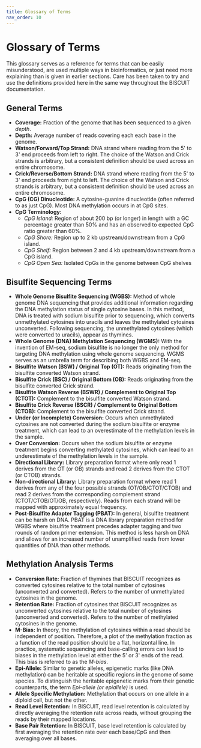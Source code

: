 ```yaml
---
title: Glossary of Terms
nav_order: 10
---
```


# Glossary of Terms

This glossary serves as a reference for terms that can be easily misunderstood, are used multiple ways in
bioinformatics, or just need more explaining than is given in earlier sections. Care has been taken to try and use the
definitions provided here in the same way throughout the BISCUIT documentation.

## General Terms

  - **Coverage:** Fraction of the genome that has been sequenced to a given *depth*.
  - **Depth:** Average number of reads covering each each base in the genome.
  - **Watson/Forward/Top Strand:** DNA strand where reading from the 5' to 3' end proceeds from left to right. The
  choice of the Watson and Crick strands is arbitrary, but a consistent definition should be used across an entire
  chromosome.
  - **Crick/Reverse/Bottom Strand:** DNA strand where reading from the 5' to 3' end proceeds from right to left. The
  choice of the Watson and Crick strands is arbitrary, but a consistent definition should be used across an entire
  chromosome.
  - **CpG (CG) Dinucleotide:** A cytosine-guanine dinucleotide (often referred to as just CpG). Most DNA methylation
  occurs in at CpG sites.
  - **CpG Terminology:**
    - *CpG Island:* Region of about 200 bp (or longer) in length with a GC percentage greater than 50% and has an
    observed to expected CpG ratio greater than 60%.
    - *CpG Shore:* Region up to 2 kb upstream/downstream from a CpG island.
    - *CpG Shelf:* Region between 2 and 4 kb upstream/downstream from a CpG island.
    - *CpG Open Sea:* Isolated CpGs in the genome between CpG shelves

## Bisulfite Sequencing Terms

  - **Whole Genome Bisulfite Sequencing (WGBS):** Method of whole genome DNA sequencing that provides additional
  information regarding the DNA methylation status of single cytosine bases. In this method, DNA is treated with sodium
  bisulfite prior to sequencing, which converts unmethylated cytosines into uracils and leaves the methylated cytosines
  unconverted. Following sequencing, the unmethylated cytosines (which were converted to uracils), appear as thymines.
  - **Whole Genome (DNA) Methylation Sequencing (WGMS):** With the invention of EM-seq, sodium bisulfite is no longer
  the only method for targeting DNA methylation using whole genome sequencing. WGMS serves as an umbrella term for
  describing both WGBS and EM-seq.
  - **Bisulfite Watson (BSW) / Original Top (OT):** Reads originating from the bisulfite converted Watson strand.
  - **Bisulfite Crick (BSC) / Original Bottom (OB):** Reads originating from the bisulfite converted Crick strand.
  - **Bisulfite Watson Reverse (BSWR) / Complement to Original Top (CTOT):** Complement to the bisulfite converted
  Watson strand.
  - **Bisulfite Crick Reverse (BSCR) / Complement to Original Bottom (CTOB):** Complement to the bisulfite converted
  Crick strand.
  - **Under (or Incomplete) Conversion:** Occurs when unmethylated cytosines are not converted during the sodium
  bisulfite or enzyme treatment, which can lead to an overestimate of the methylation levels in the sample.
  - **Over Conversion:** Occurs when the sodium bisulfite or enzyme treatment begins converting methylated cytosines,
  which can lead to an underestimate of the methylation levels in the sample.
  - **Directional Library:** Library preparation format where only read 1 derives from the OT (or OB) strands and read 2
  derives from the CTOT (or CTOB) strands.
  - **Non-directional Library:** Library preparation format where read 1 derives from any of the four possible strands
  (OT/OB/CTOT/CTOB) and read 2 derives from the corresponding complement strand (CTOT/CTOB/OT/OB, respectively). Reads
  from each strand will be mapped with approximately equal frequency.
  - **Post-Bisulfite Adapter Tagging (PBAT):** In general, bisulfite treatment can be harsh on DNA. PBAT is a DNA
  library preparation method for WGBS where bisulfite treatment precedes adapter tagging and two rounds of random primer
  extension. This method is less harsh on DNA and allows for an increased number of unamplified reads from lower
  quantities of DNA than other methods.


## Methylation Analysis Terms

  - **Conversion Rate:** Fraction of thymines that BISCUIT recognizes as converted cytosines relative to the total
  number of cytosines (unconverted and converted). Refers to the number of unmethylated cytosines in the genome.
  - **Retention Rate:** Fraction of cytosines that BISCUIT recognizes as unconverted cytosines relative to the total
  number of cytosines (unconverted and converted). Refers to the number of methylated cytosines in the genome.
  - **M-Bias:** In theory, the methylation of cytosines within a read should be independent of position. Therefore, a
  plot of the methylation fraction as a function of the read position should be a flat, horizontal line. In practice,
  systematic sequencing and base-calling errors can lead to biases in the methylation level at either the 5' or 3' ends
  of the read. This bias is referred to as the *M-bias*.
  - **Epi-Allele:** Similar to genetic alleles, epigenetic marks (like DNA methylation) can be heritable at specific
  regions in the genome of some species. To distinguish the heritable epigenetic marks from their genetic counterparts,
  the term *Epi-allele (or epiallele)* is used.
  - **Allele Specific Methylation:** Methylation that occurs on one allele in a diploid cell, but not the other.
  - **Read Level Retention:** In BISCUIT, read level retention is calculated by directly averaging the retention rate
  across reads, without grouping the reads by their mapped locations.
  - **Base Pair Retention:** In BISCUIT, base level retention is calculated by first averaging the retention rate over
  each base/CpG and then averaging over all bases.
